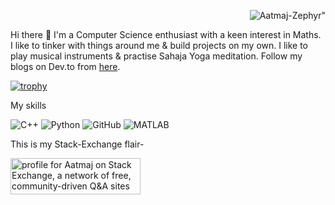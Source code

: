 
<p align="right"> <img src="https://komarev.com/ghpvc/?username=Aatmaj-Zephyr&label=Views&color=blue&style=plastic" alt=Aatmaj-Zephyr" /> </p>

Hi there 👋 I'm a Computer Science enthusiast with a keen interest in Maths. I like to tinker with things around me & build projects on my own. I like to play musical instruments & practise Sahaja Yoga meditation.
Follow my blogs on Dev.to from [here](https://dev.to/aatmaj).

[![trophy](https://github-profile-trophy.vercel.app/?username=Aatmaj-Zephyr)](https://github.com/Aatmaj-Zephyr/github-profile-trophy)


My skills

![C++](https://img.shields.io/badge/-C++-00599C?style=flat-square&logo=c) 
![Python](https://img.shields.io/badge/-Python-black?style=flat-square&logo=Python)
![GitHub](https://img.shields.io/badge/-GitHub-181717?style=flat-square&logo=github)
![MATLAB](https://img.shields.io/badge/MATLAB-image%20processing-yellowgreen)

This is my Stack-Exchange flair-

<a href="https://stackexchange.com/users/18205358/aatmaj"><img src="https://stackexchange.com/users/flair/18205358.png" width="208" height="58" alt="profile for Aatmaj on Stack Exchange, a network of free, community-driven Q&amp;A sites" title="profile for Aatmaj on Stack Exchange, a network of free, community-driven Q&amp;A sites" /></a>


